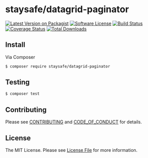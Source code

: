 # staysafe/datagrid-paginator

[![Latest Version on Packagist][ico-version]][link-packagist]
[![Software License][ico-license]](LICENSE.md)
[![Build Status][ico-travis]][link-travis]
[![Coverage Status][ico-coveralls]][link-coveralls]
[![Total Downloads][ico-downloads]][link-downloads]


## Install

Via Composer

``` bash
$ composer require staysafe/datagrid-paginator
```

## Testing

``` bash
$ composer test
```

## Contributing

Please see [CONTRIBUTING](CONTRIBUTING.md) and [CODE_OF_CONDUCT](CODE_OF_CONDUCT.md) for details.


## License

The MIT License. Please see [License File](LICENSE) for more information.

[ico-version]: https://img.shields.io/packagist/v/staysafe/datagrid-paginator.svg?style=flat-square
[ico-license]: https://img.shields.io/badge/License-MIT-blue.svg
[ico-travis]: https://img.shields.io/travis/staysafe/datagrid-paginator/master.svg?style=flat-square
[ico-coveralls]: https://coveralls.io/repos/github/staysafe/datagrid-paginator/badge.svg
[ico-downloads]: https://img.shields.io/packagist/dt/staysafe/datagrid-paginator.svg?style=flat-square

[link-packagist]: https://packagist.org/packages/staysafe/datagrid-paginator
[link-travis]: https://travis-ci.org/staysafe/datagrid-paginator
[link-coveralls]: https://coveralls.io/github/staysafe/datagrid-paginator
[link-downloads]: https://packagist.org/packages/staysafe/datagrid-paginator
[link-author]: https://github.com/pavlakis
[link-contributors]: ../../contributors